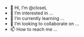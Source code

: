 - 👋 Hi, I’m @closeL
- 👀 I’m interested in ...
- 🌱 I’m currently learning ...
- 💞️ I’m looking to collaborate on ...
- 📫 How to reach me ...

<!---
closeL/closeL is a ✨ special ✨ repository because its `README.md` (this file) appears on your GitHub profile.
You can click the Preview link to take a look at your changes.
--->
